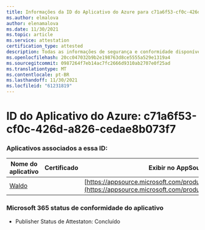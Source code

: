```yaml
---
title: Informações da ID do Aplicativo do Azure para c71a6f53-cf0c-426d-a826-cedae8b073f7
ms.author: elmalova
author: elenamalova
ms.date: 11/30/2021
ms.topic: article
ms.service: attestation
certification_type: attested
description: Todas as informações de segurança e conformidade disponíveis para c71a6f53-cf0c-426d-a826-cedae8b073f7.
ms.openlocfilehash: 20cc047032b9b2e198763d8ce5555a529e1319a4
ms.sourcegitcommit: 0987264f7eb14ac7fc2666d9310ab2707e0f25ad
ms.translationtype: MT
ms.contentlocale: pt-BR
ms.lasthandoff: 11/30/2021
ms.locfileid: "61231819"
---
```

# <a name="azure-app-id-c71a6f53-cf0c-426d-a826-cedae8b073f7"></a>ID do Aplicativo do Azure: c71a6f53-cf0c-426d-a826-cedae8b073f7


### <a name="apps-associated-with-this-id"></a>Aplicativos associados a essa ID:
| **Nome do aplicativo** | **Certificado** | **Exibir no AppSource** |
|--------------|---------------|-----------------------|
| [Waldo](https://docs.microsoft.com/microsoft-365-app-certification/forward/WA200003139) |  | [https://appsource.microsoft.com/product/office/WA200003139](https://appsource.microsoft.com/product/office/WA200003139) |

### <a name="microsoft-365-app-compliance-status"></a>Microsoft 365 status de conformidade do aplicativo
- Publisher Status de Attestaton: Concluído
